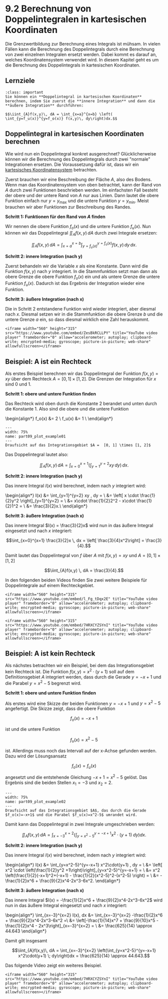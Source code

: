 # 9.2 Berechnung von Doppelintegralen in kartesischen Koordinaten

Die Grenzwertbildung zur Berechnung eines Integrals ist mühsam. In vielen Fällen
kann die Berechnung des Doppelintegrals durch eine Berechnung von zwei einzelnen
Integralen ersetzt werden. Dabei kommt es darauf an, welches Koordinatensystem
verwendet wird. In diesem Kapitel geht es um die Berechnung des Doppelintegrals
in kartesischen Koordinaten.


## Lernziele

```{admonition} Lernziele
:class: important
Sie können ein **Doppelintegral in kartesischen Koordinaten** berechnen, indem Sie zuerst die **innere Integration** und dann die **äußere Integration** durchführen:

$$\iint_{A}f(x,y)\, dA = \int_{x=a}^{x=b} \left( \int_{y=f_u(x)}^{y=f_o(x)} f(x,y)\, dy\right)dx.$$

```


## Doppelintegral in kartesischen Koordinaten berechnen

Wie wird nun ein Doppelintegral konkret ausgerechnet? Glücklicherweise können
wir die Berechnung des Doppelintegrals durch zwei "normale" Integrationen
ersetzen. Die Voraussetzung dafür ist, dass wir ein [kartesisches
Koordinatensystem](https://de.wikipedia.org/wiki/Kartesisches_Koordinatensystem)
betrachten.

Zuerst brauchen wir eine Beschreibung der Fläche $A$, also des Bodens. Wenn man
das Koordinatensystem von oben betrachtet, kann der Rand von $A$ durch zwei
Funktionen beschrieben werden. Im einfachsten Fall besteht der obere und der
untere Rand von $A$ nur aus Linien. Dann lautet die obere Funktion einfach nur
$y=y_{\max}$ und die untere Funktion $y=y_{\min}$. Meist brauchen wir aber
Funktionen zur Beschreibung des Randes.

**Schritt 1: Funktionen für den Rand von $A$ finden**

Wir nennen die obere Funktion $f_o(x)$ und die untere Funktion $f_u(x)$. Nun
können wir das Doppelintegral $\iint_{A}f(x,y)\, dA$ durch zwei Integrale
ersetzen:

$$\iint_{A}f(x,y)\, dA = \int_{x=a}^{x=b} \int_{y=f_u(x)}^{y=f_o(x)} f(x,y)\, dy
\, dx.$$

**Schritt 2: innere Integration (nach y)**

Zuerst behandeln wir die Variable $x$ als eine Konstante. Dann wird die Funktion
$f(x,y)$ nach $y$ integriert. In die Stammfunktion setzt man dann als obere
Grenze die obere Funktion $f_o(x)$ ein und als untere Grenze die untere Funktion
$f_u(x)$. Dadurch ist das Ergebnis der Integration wieder eine Funktion.

**Schritt 3: äußere Integration (nach x)**

Die in Schritt 2 entstandene Funktion wird wieder integriert, aber diesmal nach
$x$. Diesmal setzen wir in die Stammfunktion die obere Grenze $b$ und die untere
Grenze $a$ ein, so dass diesmal wirklich eine Zahl herauskommt.

```{dropdown} Video zu "Doppenintegral, kein Rechteck" von Mathematische Methoden
<iframe width="560" height="315" src="https://www.youtube.com/embed/ZesBkRCLLPY" title="YouTube video player" frameborder="0" allow="accelerometer; autoplay; clipboard-write; encrypted-media; gyroscope; picture-in-picture; web-share" allowfullscreen></iframe>
```

## Beispiel: A ist ein Rechteck

Als erstes Beispiel berechnen wir das Doppelintegral der Funktion $f(x,y) = xy$
über dem Rechteck $A = [0, 1] \times [1, 2]$. Die Grenzen der Integration für $x$
sind $0$ und $1$. 

**Schritt 1: obere und untere Funktion finden**

Das Rechteck wird oben durch die Konstante 2 berandet und unten durch die
Konstante 1. Also sind die obere und die untere Funktion

\begin{align*}
f_o(x) &= 2 \\
f_u(x) &= 1 \\
\end{align*}

```{figure} pics/part09_plot_example01.svg
---
width: 75%
name: part09_plot_example01
---
Draufsicht auf das Integrationsgebiet $A =  [0, 1] \times [1, 2]$
```

Das Doppelintegral lautet also:

$$\iint_{A}f(x,y)\, dA = \int_{x=0}^{x=1} \left( \int_{y=1}^{y=2} xy \, dy
\right) \, dx.$$

**Schritt 2: innere Integration (nach y)**

Das innere Integral $I(x)$ wird berechnet, indem nach $y$ integriert wird:

\begin{align*}
I(x) &= \int_{y=1}^{y=2} xy \, dy = \\
     &= \left[ x \cdot \frac{1}{2}y^2 \right]_{y=1}^{y=2} = \\
     &= x\cdot \frac{1}{2}2^2 - x\cdot \frac{1}{2}1^2 = \\
     &= \frac{3}{2}x.\\
\end{align*} 

**Schritt 3: äußere Integration (nach x)**

Das innere Integral $I(x) = \frac{3}{2}x$ wird nun in das äußere Integral
eingesetzt und nach $x$ integriert:

$$\int_{x=0}^{x=1} \frac{3}{2}x \, dx = \left[ \frac{3}{4}x^2\right] =
\frac{3}{4}.$$

Damit lautet das Doppelintegral von $f$ über $A$ mit $f(x,y)=xy$ und $A= [0, 1]
\times [1, 2]$

$$\iint_{A}f(x,y) \, dA = \frac{3}{4}.$$

In den folgenden beiden Videos finden Sie zwei weitere Beispiele für
Doppelintegrale auf einem Rechteckgebiet.

```{dropdown} Video zu "Beispiel Doppelintegral" von Mathematische Methoden
<iframe width="560" height="315" src="https://www.youtube.com/embed/l_Fg_tDqx2E" title="YouTube video player" frameborder="0" allow="accelerometer; autoplay; clipboard-write; encrypted-media; gyroscope; picture-in-picture; web-share" allowfullscreen></iframe>
```

```{dropdown} Video zu "Beispiel Doppelintegral" von Mathematische Methoden
<iframe width="560" height="315" src="https://www.youtube.com/embed/7HRXCYZSYnI" title="YouTube video player" frameborder="0" allow="accelerometer; autoplay; clipboard-write; encrypted-media; gyroscope; picture-in-picture; web-share" allowfullscreen></iframe>
```

## Beispiel: A ist kein Rechteck

Als nächstes betrachten wir ein Beispiel, bei dem das Integrationsgebiet kein
Rechteck ist. Die Funktion $f(x,y) = x^2\cdot(y+1)$ soll auf dem
Definitionsgebiet $A$ integriert werden, dass durch die Gerade $y=-x+1$ und die
Parabel $y=x^2-5$ begrenzt wird.

**Schritt 1: obere und untere Funktion finden**

Als erstes wird eine Skizze der beiden Funktionen $y=-x+1$ und $y=x^2-5$
angefertigt. Die Skizze zeigt, dass die obere Funktion 

$$f_o(x) = -x + 1$$

ist und die untere Funktion

$$f_u(x) = x^2 - 5$$

ist. Allerdings muss noch das Intervall auf der x-Achse gefunden werden. Dazu
wird der Lösungsansatz 

$$f_o(x) = f_u(x)$$

angesetzt und die entstehende Gleichung $-x + 1 = x^2 -5$ gelöst. Das Ergebnis
sind die beiden Stellen $x_1 = -3$ und $x_2 = 2$.

```{figure} pics/part09_plot_example02.svg
---
width: 75%
name: part09_plot_example02
---
Draufsicht auf das Integrationsgebiet $A$, das durch die Gerade $f_o(x)=-x+1$ und die Parabel $f_u(x)=x^2-5$ umrandet wird.
```

Damit kann das Doppelintegral in zwei Integrale umgeschrieben werden:

$$\iint_{A}f(x,y)\, dA = \int_{x=-3}^{x=2} \left(\int_{y=x^2-5}^{y=-x+1}
x^2\cdot(y+1) \; dy\right)dx.$$


**Schritt 2: innere Integration (nach y)**

Das innere Integral $I(x)$ wird berechnet, indem nach $y$ integriert wird:

\begin{align*}
I(x) &= \int_{y=x^2-5}^{y=-x+1} x^2\cdot(y+1) \, dy = \\
     &= \left[ x^2 \cdot \left(\frac{1}{2}y^2 +1\right)\right]_{y=x^2-5}^{y=-x+1} = \\
     &= x^2 \left(\frac{1}{2}(-x+1)^2+(-x+1) - \frac{1}{2}(x^2-5)^2-(x^2-5) \right) = \\
     &= -\frac{1}{2}x^6 + \frac{9}{2}x^4-2x^3-6x^2.
\end{align*} 

**Schritt 3: äußere Integration (nach x)**

Das innere Integral $I(x) = -\frac{1}{2}x^6 + \frac{9}{2}x^4-2x^3-6x^2$ wird nun
in das äußere Integral eingesetzt und nach $x$ integriert:

\begin{align*}
\int_{x=-3}^{x=2} I(x)\, dx &= \int_{x=-3}^{x=2} -\frac{1}{2}x^6 + \frac{9}{2}x^4-2x^3-6x^2 =\\
&= \left[-\frac{1}{14}x^7 + \frac{9}{10}x^5 - \frac{1}{2}x^4 - 2x^3\right]_{x=-3}^{x=2} = \\
&= \frac{625}{14} \approx 44.643
\end{align*}

Damit gilt insgesamt

$$\iint_{A}f(x,y)\, dA = \int_{x=-3}^{x=2} \left(\int_{y=x^2-5}^{y=-x+1}
x^2\cdot(y+1) \; dy\right)dx = \frac{625}{14} \approx 44.643.$$

Das folgende Video zeigt ein weiteres Beispiel.

```{dropdown} Video zu "Beispiel Doppelintegral, kein Rechteck" von Mathematische Methoden
<iframe width="560" height="315" src="https://www.youtube.com/embed/7HRXCYZSYnI" title="YouTube video player" frameborder="0" allow="accelerometer; autoplay; clipboard-write; encrypted-media; gyroscope; picture-in-picture; web-share" allowfullscreen></iframe>
```
